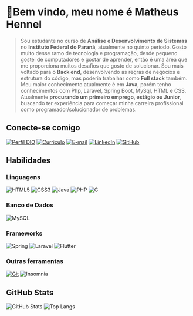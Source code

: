 # 👋Bem vindo, meu nome é Matheus Hennel
> Sou estudante no curso de **Análise e Desenvolvimento de Sistemas** no **Instituto Federal do Paraná**, atualmente no quinto período. Gosto muito desse ramo de tecnologia e programação, desde pequeno gostei de computadores e gostar de aprender, então é uma área que me proporciona muitos desafios que gosto de solucionar. Sou mais voltado para o **Back end**, desenvolvendo as regras de negócios e estrutura do código, mas poderia trabalhar como **Full stack** também. Meu maior conhecimento atualmente é em **Java**, porém tenho conhecimentos com Php, Laravel, Spring Boot, MySql, HTML e CSS.
Atualmente **procurando um primeiro emprego, estágio ou Junior**, buscando ter experiência para começar minha carreira profissional como programador/solucionador de problemas.


## Conecte-se comigo
[![Perfil DIO](https://img.shields.io/badge/-Meu%20Perfil%20na%20DIO-000?style=for-the-badge)](https://web.dio.me/users/matheushennel123/)
[![Curriculo](https://img.shields.io/badge/-Curriculo-000?style=for-the-badge)](https://www.canva.com/design/DAFhQ3--33g/COrL9ath3Gbwer-hUknN8w/view?utm_content=DAFhQ3--33g&utm_campaign=share_your_design&utm_medium=link&utm_source=shareyourdesignpanel)
[![E-mail](https://img.shields.io/badge/-Email-000?style=for-the-badge&logo=Gmail&logoColor=E94D5F)](mailto:matheushennel123@gmail.com)
[![LinkedIn](https://img.shields.io/badge/-LinkedIn-000?style=for-the-badge&logo=linkedin&logoColor=E94D5F)](https://www.linkedin.com/in/matheushennel/)
[![GitHub](https://img.shields.io/badge/GitHub-000?style=for-the-badge&logo=github&logoColor=E94D5F)](https://github.com/MatHennel)


## Habilidades

### Linguagens
![HTML5](https://img.shields.io/badge/HTML-000?style=for-the-badge&logo=html5&logoColor=E94D5F)
![CSS3](https://img.shields.io/badge/CSS3-000?style=for-the-badge&logo=css3&logoColor=E94D5F)
![Java](https://img.shields.io/badge/java-000.svg?style=for-the-badge&logo=openjdk&logoColor=E94D5F)
![PHP](https://img.shields.io/badge/php-000.svg?style=for-the-badge&logo=php&logoColor=E94D5F)
![C](https://img.shields.io/badge/c-000.svg?style=for-the-badge&logo=c&logoColor=E94D5F)

### Banco de Dados

![MySQL](https://img.shields.io/badge/mysql-000.svg?style=for-the-badge&logo=mysql&logoColor=E94D5F)

### Frameworks

![Spring](https://img.shields.io/badge/spring-000.svg?style=for-the-badge&logo=spring&logoColor=E94D5F)
![Laravel](https://img.shields.io/badge/laravel-000.svg?style=for-the-badge&logo=laravel&logoColor=E94D5F)
![Flutter](https://img.shields.io/badge/Flutter-000.svg?style=for-the-badge&logo=Flutter&logoColor=E94D5F)

### Outras ferramentas

[![Git](https://img.shields.io/badge/Git-000?style=for-the-badge&logo=git&logoColor=E94D5F)](https://git-scm.com/doc)
![Insomnia](https://img.shields.io/badge/Insomnia-black?style=for-the-badge&logo=insomnia&logoColor=E94D5F)

## GitHub Stats
![GitHub Stats](https://github-readme-stats.vercel.app/api?username=MatHennel&theme=transparent&bg_color=000&border_color=30A3DC&show_icons=true&icon_color=30A3DC&title_color=E94D5F&text_color=FFF)
![Top Langs](https://github-readme-stats-git-masterrstaa-rickstaa.vercel.app/api/top-langs/?username=MatHennel&layout=compact&bg_color=000&border_color=30A3DC&title_color=E94D5F&text_color=FFF)
